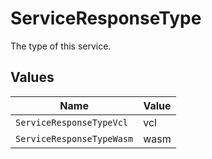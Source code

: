 # ServiceResponseType

The type of this service.


## Values

| Name                      | Value                     |
| ------------------------- | ------------------------- |
| `ServiceResponseTypeVcl`  | vcl                       |
| `ServiceResponseTypeWasm` | wasm                      |